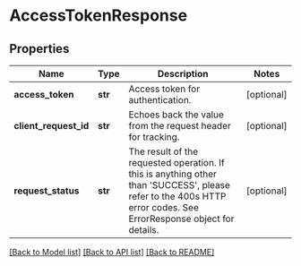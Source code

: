 # AccessTokenResponse

## Properties
Name | Type | Description | Notes
------------ | ------------- | ------------- | -------------
**access_token** | **str** | Access token for authentication. | [optional] 
**client_request_id** | **str** | Echoes back the value from the request header for tracking. | [optional] 
**request_status** | **str** | The result of the requested operation. If this is anything other than &#39;SUCCESS&#39;, please refer to the 400s HTTP error codes. See ErrorResponse object for details. | [optional] 

[[Back to Model list]](../README.md#documentation-for-models) [[Back to API list]](../README.md#documentation-for-api-endpoints) [[Back to README]](../README.md)


